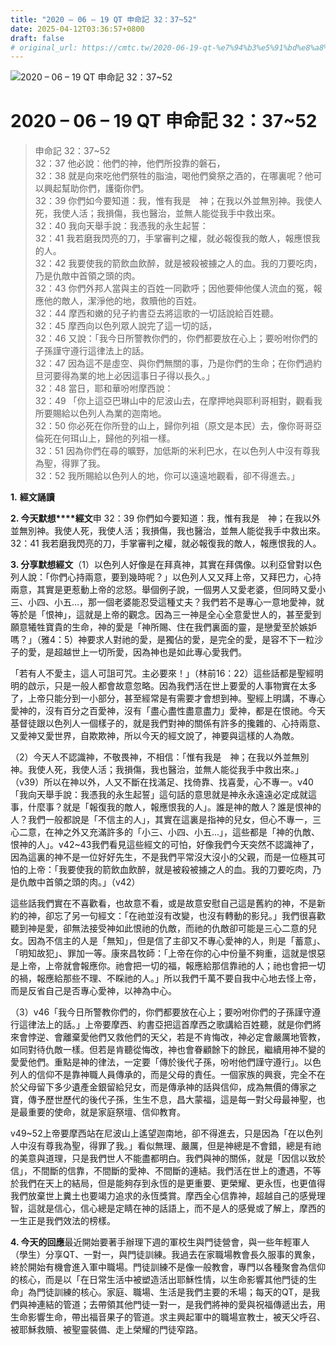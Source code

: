 ```yaml
---
title: "2020 – 06 – 19 QT 申命記 32：37~52"
date: 2025-04-12T03:36:57+0800
draft: false
# original_url: https://cmtc.tw/2020-06-19-qt-%e7%94%b3%e5%91%bd%e8%a8%98-32%ef%bc%9a3752
---
```


![2020 – 06 – 19 QT 申命記 32：37~52](/images/qt.jpg   "2020 – 06 – 19 QT 申命記 32：37~52")

# 2020 – 06 – 19 QT 申命記 32：37~52

> 申命記 32：37~52  
> 32：37 他必說：他們的神，他們所投靠的磐石，  
> 32：38 就是向來吃他們祭牲的脂油，喝他們奠祭之酒的，在哪裏呢？他可以興起幫助你們，護衛你們。  
> 32：39 你們如今要知道：我，惟有我是　神；在我以外並無別神。我使人死，我使人活；我損傷，我也醫治，並無人能從我手中救出來。  
> 32：40 我向天舉手說：我憑我的永生起誓：  
> 32：41 我若磨我閃亮的刀，手掌審判之權，就必報復我的敵人，報應恨我的人。  
> 32：42 我要使我的箭飲血飲醉，就是被殺被擄之人的血。我的刀要吃肉，乃是仇敵中首領之頭的肉。  
> 32：43 你們外邦人當與主的百姓一同歡呼；因他要伸他僕人流血的冤，報應他的敵人，潔淨他的地，救贖他的百姓。  
> 32：44 摩西和嫩的兒子約書亞去將這歌的一切話說給百姓聽。  
> 32：45 摩西向以色列眾人說完了這一切的話，  
> 32：46 又說：「我今日所警教你們的，你們都要放在心上；要吩咐你們的子孫謹守遵行這律法上的話。  
> 32：47 因為這不是虛空、與你們無關的事，乃是你們的生命；在你們過約旦河要得為業的地上必因這事日子得以長久。」  
> 32：48 當日，耶和華吩咐摩西說：  
> 32：49 「你上這亞巴琳山中的尼波山去，在摩押地與耶利哥相對，觀看我所要賜給以色列人為業的迦南地。  
> 32：50 你必死在你所登的山上，歸你列祖（原文是本民）去，像你哥哥亞倫死在何珥山上，歸他的列祖一樣。  
> 32：51 因為你們在尋的曠野，加低斯的米利巴水，在以色列人中沒有尊我為聖，得罪了我。  
> 32：52 我所賜給以色列人的地，你可以遠遠地觀看，卻不得進去。」

**1.** **經文誦讀**

**2. 今天默想****經文**申 32：39 你們如今要知道：我，惟有我是　神；在我以外並無別神。我使人死，我使人活；我損傷，我也醫治，並無人能從我手中救出來。  
32：41 我若磨我閃亮的刀，手掌審判之權，就必報復我的敵人，報應恨我的人。

**3. 分享默想經文**（1）以色列人好像是在拜真神，其實在拜偶像。以利亞曾對以色列人說：「你們心持兩意，要到幾時呢？」以色列人又又拜上帝，又拜巴力，心持兩意，其實是更惹動上帝的忿怒。舉個例子說，一個男人又愛老婆，但同時又愛小三、小四、小五…，那一個老婆能忍受這種丈夫？我們若不是專心一意地愛神，就等於是「恨神」，這就是上帝的觀念。因為三一神是全心全意愛世人的，甚至愛到願意犧牲寶貴的生命，神的愛是「神所賜、住在我們裏面的靈，是戀愛至於嫉妒嗎？」（雅4：5）神要求人對祂的愛，是獨佔的愛，是完全的愛，是容不下一粒沙子的愛，是超越世上一切所愛，因為神也是如此專心愛我們。

「若有人不愛主，這人可詛可咒。主必要來！」（林前16：22）這些話都是聖經明明的啟示，只是一般人都會故意忽略。因為我們活在世上要愛的人事物實在太多了，上帝只能分到一小部分，甚至經常是有需要才會想到神。聖經上明講，不專心愛神的，沒有百分之百愛神，沒有「盡心盡性盡意盡力」愛神，都是在恨祂。今天基督徒跟以色列人一個樣子的，就是我們對神的關係有許多的攙雜的、心持兩意、又愛神又愛世界，自欺欺神，所以今天的經文說了，神要與這樣的人為敵。

（2）今天人不認識神，不敬畏神，不相信：「惟有我是　神；在我以外並無別神。我使人死，我使人活；我損傷，我也醫治，並無人能從我手中救出來。」（v39）所以在神以外，人又不斷在找滿足、找倚靠、找喜愛，心不專一。v40「我向天舉手說：我憑我的永生起誓」這句話的意思就是神永永遠遠必定成就這事，什麼事？就是「報復我的敵人，報應恨我的人」。誰是神的敵人？誰是恨神的人？我們一般都說是「不信主的人」，其實在這裏是指神的兒女，但心不專一，三心二意，在神之外又充滿許多的「小三、小四、小五…」，這些都是「神的仇敵、恨神的人」。v42~43我們看見這些經文的可怕，好像我們今天突然不認識神了，因為這裏的神不是一位好好先生，不是我們平常沒大沒小的父親，而是一位極其可怕的上帝：「我要使我的箭飲血飲醉，就是被殺被擄之人的血。我的刀要吃肉，乃是仇敵中首領之頭的肉。」（v42）

這些話我們實在不喜歡看，也故意不看，或是故意安慰自己這是舊約的神，不是新約的神，卻忘了另一句經文：「在祂並沒有改變，也沒有轉動的影兒。」我們很喜歡聽到神是愛，卻無法接受神如此恨祂的仇敵，而祂的仇敵卻可能是三心二意的兒女。因為不信主的人是「無知」，但是信了主卻又不專心愛神的人，則是「蓄意」、「明知故犯」、罪加一等。康來昌牧師：「上帝在你的心中份量不夠重，這就是恨惡是上帝，上帝就會報應你。祂會把一切的福，報應給那信靠祂的人；祂也會把一切的禍，報應給那些不理、不睬祂的人。」所以我們千萬不要自我中心地去怪上帝，而是反省自己是否專心愛神，以神為中心。

（3）v46「我今日所警教你們的，你們都要放在心上；要吩咐你們的子孫謹守遵行這律法上的話。」上帝要摩西、約書亞把這首摩西之歌講給百姓聽，就是你們將來會悖逆、會離棄愛他們又救他們的天父，若是不肯悔改，神必定會嚴厲地管教，如同對待仇敵一樣。但若是肯聽從悔改，神也會眷顧餘下的餘民，繼續用神不變的愛愛他們。重點是神的律法，一定要「傳於後代子孫，吩咐他們謹守遵行」。以色列人的信仰不是靠神職人員傳承的，而是父母的責任。一個家族的興衰，完全不在於父母留下多少遺產金銀留給兒女，而是傳承神的話與信仰，成為無價的傳家之寶，傳予歷世歷代的後代子孫，生生不息，昌大蒙福，這是每一對父母最神聖，也是最重要的使命，就是家庭祭壇、信仰教育。

v49~52上帝要摩西站在尼波山上遙望迦南地，卻不得進去，只是因為「在以色列人中沒有尊我為聖，得罪了我。」看似無理、嚴厲，但是神總是不會錯，總是有祂的美意與道理，只是我們世人不能盡都明白。我們與神的關係，就是「因信以致於信」，不間斷的信靠，不間斷的愛神、不間斷的連結。我們活在世上的遭遇，不等於我們在天上的結局，但是能夠存到永恆的是更重要、更榮耀、更永恆，也更值得我們放棄世上糞土也要竭力追求的永恆獎賞。摩西全心信靠神，超越自己的感覺理智，這就是信心，信心總是定睛在神的話語上，而不是人的感覺或了解上，摩西的一生正是我們效法的榜樣。

**4. 今天的回應**最近開始要著手辦理下週的軍校生與門徒營會，與一些年輕軍人（學生）分享QT、一對一，與門徒訓練。我過去在家職場教會長久服事的異象，終於開始有機會進入軍中職場。門徒訓練不是像一般教會，專門以各種聚會為信仰的核心，而是以「在日常生活中被塑造活出耶穌性情，以生命影響其他門徒的生命」為門徒訓練的核心。家庭、職場、生活是我們主要的禾場；每天的QT，是我們與神連結的管道；去帶領其他門徒一對一，是我們將神的愛與祝福傳遞出去，用生命影響生命，帶出福音果子的管道。求主興起軍中的職場宣教士，被天父呼召、被耶穌救贖、被聖靈裝備、走上榮耀的門徒窄路。